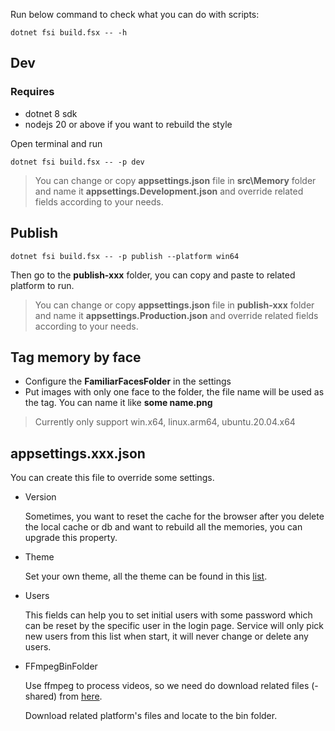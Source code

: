 Run below command to check what you can do with scripts:
    
    dotnet fsi build.fsx -- -h

## Dev

### Requires

- dotnet 8 sdk
- nodejs 20 or above if you want to rebuild the style

Open terminal and run
    
    dotnet fsi build.fsx -- -p dev

> You can change or copy **appsettings.json** file in **src\Memory** folder and name it **appsettings.Development.json** and override related fields according to your needs.

## Publish

    dotnet fsi build.fsx -- -p publish --platform win64

Then go to the **publish-xxx** folder, you can copy and paste to related platform to run.

> You can change or copy **appsettings.json** file in **publish-xxx** folder and name it **appsettings.Production.json** and override related fields according to your needs.


## Tag memory by face

- Configure the **FamiliarFacesFolder** in the settings
- Put images with only one face to the folder, the file name will be used as the tag. You can name it like **some name.png**

> Currently only support win.x64, linux.arm64, ubuntu.20.04.x64


## appsettings.xxx.json

You can create this file to override some settings.

- Version

    Sometimes, you want to reset the cache for the browser after you delete the local cache or db and want to rebuild all the memories, you can upgrade this property.


- Theme

    Set your own theme, all the theme can be found in this [list](https://daisyui.com/docs/themes).

- Users

    This fields can help you to set initial users with some password which can be reset by the specific user in the login page. Service will only pick new users from this list when start, it will never change or delete any users.

- FFmpegBinFolder

    Use ffmpeg to process videos, so we need do download related files (-shared) from [here](https://github.com/BtbN/FFmpeg-Builds/releases).

    Download related platform's files and locate to the bin folder.
